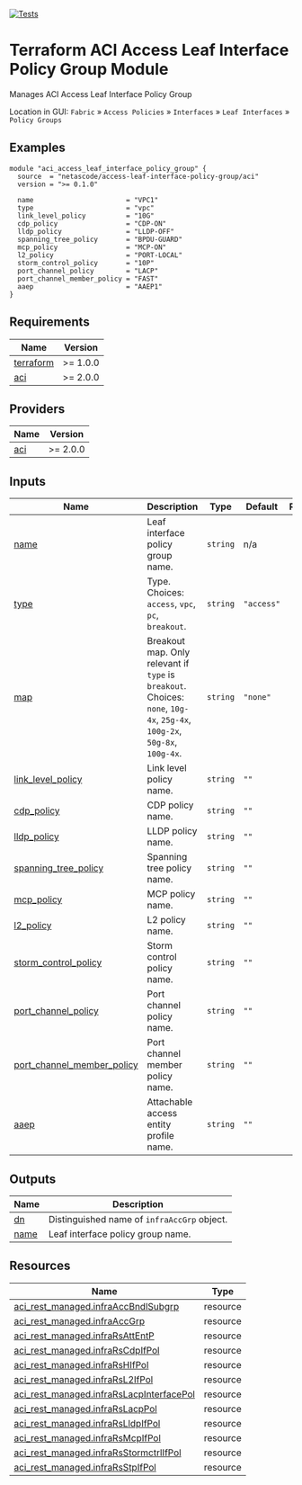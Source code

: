 <!-- BEGIN_TF_DOCS -->
[![Tests](https://github.com/netascode/terraform-aci-access-leaf-interface-policy-group/actions/workflows/test.yml/badge.svg)](https://github.com/netascode/terraform-aci-access-leaf-interface-policy-group/actions/workflows/test.yml)

# Terraform ACI Access Leaf Interface Policy Group Module

Manages ACI Access Leaf Interface Policy Group

Location in GUI:
`Fabric` » `Access Policies` » `Interfaces` » `Leaf Interfaces` » `Policy Groups`

## Examples

```hcl
module "aci_access_leaf_interface_policy_group" {
  source  = "netascode/access-leaf-interface-policy-group/aci"
  version = ">= 0.1.0"

  name                       = "VPC1"
  type                       = "vpc"
  link_level_policy          = "10G"
  cdp_policy                 = "CDP-ON"
  lldp_policy                = "LLDP-OFF"
  spanning_tree_policy       = "BPDU-GUARD"
  mcp_policy                 = "MCP-ON"
  l2_policy                  = "PORT-LOCAL"
  storm_control_policy       = "10P"
  port_channel_policy        = "LACP"
  port_channel_member_policy = "FAST"
  aaep                       = "AAEP1"
}
```

## Requirements

| Name | Version |
|------|---------|
| <a name="requirement_terraform"></a> [terraform](#requirement\_terraform) | >= 1.0.0 |
| <a name="requirement_aci"></a> [aci](#requirement\_aci) | >= 2.0.0 |

## Providers

| Name | Version |
|------|---------|
| <a name="provider_aci"></a> [aci](#provider\_aci) | >= 2.0.0 |

## Inputs

| Name | Description | Type | Default | Required |
|------|-------------|------|---------|:--------:|
| <a name="input_name"></a> [name](#input\_name) | Leaf interface policy group name. | `string` | n/a | yes |
| <a name="input_type"></a> [type](#input\_type) | Type. Choices: `access`, `vpc`, `pc`, `breakout`. | `string` | `"access"` | no |
| <a name="input_map"></a> [map](#input\_map) | Breakout map. Only relevant if `type` is `breakout`. Choices: `none`, `10g-4x`, `25g-4x`, `100g-2x`, `50g-8x`, `100g-4x`. | `string` | `"none"` | no |
| <a name="input_link_level_policy"></a> [link\_level\_policy](#input\_link\_level\_policy) | Link level policy name. | `string` | `""` | no |
| <a name="input_cdp_policy"></a> [cdp\_policy](#input\_cdp\_policy) | CDP policy name. | `string` | `""` | no |
| <a name="input_lldp_policy"></a> [lldp\_policy](#input\_lldp\_policy) | LLDP policy name. | `string` | `""` | no |
| <a name="input_spanning_tree_policy"></a> [spanning\_tree\_policy](#input\_spanning\_tree\_policy) | Spanning tree policy name. | `string` | `""` | no |
| <a name="input_mcp_policy"></a> [mcp\_policy](#input\_mcp\_policy) | MCP policy name. | `string` | `""` | no |
| <a name="input_l2_policy"></a> [l2\_policy](#input\_l2\_policy) | L2 policy name. | `string` | `""` | no |
| <a name="input_storm_control_policy"></a> [storm\_control\_policy](#input\_storm\_control\_policy) | Storm control policy name. | `string` | `""` | no |
| <a name="input_port_channel_policy"></a> [port\_channel\_policy](#input\_port\_channel\_policy) | Port channel policy name. | `string` | `""` | no |
| <a name="input_port_channel_member_policy"></a> [port\_channel\_member\_policy](#input\_port\_channel\_member\_policy) | Port channel member policy name. | `string` | `""` | no |
| <a name="input_aaep"></a> [aaep](#input\_aaep) | Attachable access entity profile name. | `string` | `""` | no |

## Outputs

| Name | Description |
|------|-------------|
| <a name="output_dn"></a> [dn](#output\_dn) | Distinguished name of `infraAccGrp` object. |
| <a name="output_name"></a> [name](#output\_name) | Leaf interface policy group name. |

## Resources

| Name | Type |
|------|------|
| [aci_rest_managed.infraAccBndlSubgrp](https://registry.terraform.io/providers/CiscoDevNet/aci/latest/docs/resources/rest_managed) | resource |
| [aci_rest_managed.infraAccGrp](https://registry.terraform.io/providers/CiscoDevNet/aci/latest/docs/resources/rest_managed) | resource |
| [aci_rest_managed.infraRsAttEntP](https://registry.terraform.io/providers/CiscoDevNet/aci/latest/docs/resources/rest_managed) | resource |
| [aci_rest_managed.infraRsCdpIfPol](https://registry.terraform.io/providers/CiscoDevNet/aci/latest/docs/resources/rest_managed) | resource |
| [aci_rest_managed.infraRsHIfPol](https://registry.terraform.io/providers/CiscoDevNet/aci/latest/docs/resources/rest_managed) | resource |
| [aci_rest_managed.infraRsL2IfPol](https://registry.terraform.io/providers/CiscoDevNet/aci/latest/docs/resources/rest_managed) | resource |
| [aci_rest_managed.infraRsLacpInterfacePol](https://registry.terraform.io/providers/CiscoDevNet/aci/latest/docs/resources/rest_managed) | resource |
| [aci_rest_managed.infraRsLacpPol](https://registry.terraform.io/providers/CiscoDevNet/aci/latest/docs/resources/rest_managed) | resource |
| [aci_rest_managed.infraRsLldpIfPol](https://registry.terraform.io/providers/CiscoDevNet/aci/latest/docs/resources/rest_managed) | resource |
| [aci_rest_managed.infraRsMcpIfPol](https://registry.terraform.io/providers/CiscoDevNet/aci/latest/docs/resources/rest_managed) | resource |
| [aci_rest_managed.infraRsStormctrlIfPol](https://registry.terraform.io/providers/CiscoDevNet/aci/latest/docs/resources/rest_managed) | resource |
| [aci_rest_managed.infraRsStpIfPol](https://registry.terraform.io/providers/CiscoDevNet/aci/latest/docs/resources/rest_managed) | resource |
<!-- END_TF_DOCS -->